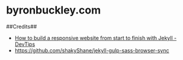 byronbuckley.com
================

##Credits##
- [How to build a responsive website from start to finish with Jekyll - DevTips](https://www.youtube.com/playlist?list=PLqGj3iMvMa4KQZUkRjfwMmTq_f1fbxerI)
- https://github.com/shakyShane/jekyll-gulp-sass-browser-sync


